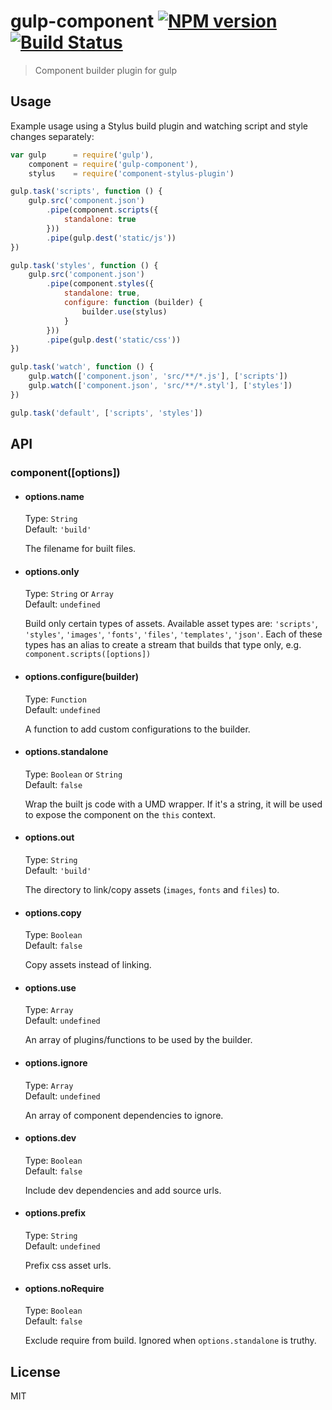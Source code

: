 # gulp-component [![NPM version](https://badge.fury.io/js/gulp-component.png)](http://badge.fury.io/js/gulp-component) [![Build Status](https://travis-ci.org/yyx990803/gulp-component.png?branch=master)](https://travis-ci.org/yyx990803/gulp-component)
> Component builder plugin for gulp

## Usage

Example usage using a Stylus build plugin and watching script and style changes separately:

``` js
var gulp      = require('gulp'),
    component = require('gulp-component'),
    stylus    = require('component-stylus-plugin')

gulp.task('scripts', function () {
    gulp.src('component.json')
        .pipe(component.scripts({
            standalone: true
        }))
        .pipe(gulp.dest('static/js'))
})

gulp.task('styles', function () {
    gulp.src('component.json')
        .pipe(component.styles({
            standalone: true,
            configure: function (builder) {
                builder.use(stylus)
            }
        }))
        .pipe(gulp.dest('static/css'))
})

gulp.task('watch', function () {
    gulp.watch(['component.json', 'src/**/*.js'], ['scripts'])
    gulp.watch(['component.json', 'src/**/*.styl'], ['styles'])
})

gulp.task('default', ['scripts', 'styles'])
```

## API

### component([options])

- #### options.name
    Type: `String`  
    Default: `'build'`

    The filename for built files.

- #### options.only
    Type: `String` or `Array`  
    Default: `undefined`

    Build only certain types of assets. Available asset types are: `'scripts'`, `'styles'`, `'images'`, `'fonts'`, `'files'`, `'templates'`, `'json'`. Each of these types has an alias to create a stream that builds that type only, e.g. `component.scripts([options])`

- #### options.configure(builder)
    Type: `Function`  
    Default: `undefined`

    A function to add custom configurations to the builder.

- #### options.standalone
    Type: `Boolean` or `String`  
    Default: `false`

    Wrap the built js code with a UMD wrapper. If it's a string, it will be used to expose the component on the `this` context.

- #### options.out
    Type: `String`  
    Default: `'build'`

    The directory to link/copy assets (`images`, `fonts` and `files`) to.

- #### options.copy
    Type: `Boolean`  
    Default: `false`

    Copy assets instead of linking.

- #### options.use
    Type: `Array`  
    Default: `undefined`

    An array of plugins/functions to be used by the builder.

- #### options.ignore
    Type: `Array`  
    Default: `undefined`

    An array of component dependencies to ignore.

- #### options.dev
    Type: `Boolean`  
    Default: `false`

    Include dev dependencies and add source urls.

- #### options.prefix
    Type: `String`  
    Default: `undefined`

    Prefix css asset urls.

- #### options.noRequire
    Type: `Boolean`  
    Default: `false`

    Exclude require from build. Ignored when `options.standalone` is truthy.

## License

MIT